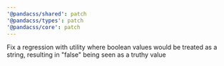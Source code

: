 ```yaml
---
'@pandacss/shared': patch
'@pandacss/types': patch
'@pandacss/core': patch
---
```


Fix a regression with utility where boolean values would be treated as a string, resulting in "false" being seen as a
truthy value

